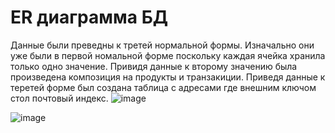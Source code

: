 # ER диаграмма БД
Данные были преведны к третей нормальной формы. Изначально они уже были в первой номальной форме поскольку каждая ячейка хранила только одно значение. Привидя данные к второму значению была произведена композиция на продукты и транзакиции. Приведя данные к теретей форме был создана  таблица с адресами где внешним ключом стол почтовый индекс.
![image](https://github.com/Nikolairopin/hw1/assets/126417867/69319450-bb42-4aed-8786-51a1be4200b4)

![image](https://github.com/Nikolairopin/hw1/assets/126417867/1774062c-2c15-4401-9f70-d89056726edf)
